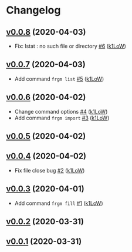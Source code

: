 # Changelog

## [v0.0.8](https://github.com/k1LoW/frgm/compare/v0.0.7...v0.0.8) (2020-04-03)

* Fix: lstat : no such file or directory [#6](https://github.com/k1LoW/frgm/pull/6) ([k1LoW](https://github.com/k1LoW))

## [v0.0.7](https://github.com/k1LoW/frgm/compare/v0.0.6...v0.0.7) (2020-04-03)

* Add command `frgm list` [#5](https://github.com/k1LoW/frgm/pull/5) ([k1LoW](https://github.com/k1LoW))

## [v0.0.6](https://github.com/k1LoW/frgm/compare/v0.0.5...v0.0.6) (2020-04-02)

* Change command options [#4](https://github.com/k1LoW/frgm/pull/4) ([k1LoW](https://github.com/k1LoW))
* Add command `frgm import` [#3](https://github.com/k1LoW/frgm/pull/3) ([k1LoW](https://github.com/k1LoW))

## [v0.0.5](https://github.com/k1LoW/frgm/compare/v0.0.4...v0.0.5) (2020-04-02)


## [v0.0.4](https://github.com/k1LoW/frgm/compare/v0.0.3...v0.0.4) (2020-04-02)

* Fix file close bug [#2](https://github.com/k1LoW/frgm/pull/2) ([k1LoW](https://github.com/k1LoW))

## [v0.0.3](https://github.com/k1LoW/frgm/compare/v0.0.2...v0.0.3) (2020-04-01)

* Add command `frgm fill` [#1](https://github.com/k1LoW/frgm/pull/1) ([k1LoW](https://github.com/k1LoW))

## [v0.0.2](https://github.com/k1LoW/frgm/compare/v0.0.1...v0.0.2) (2020-03-31)


## [v0.0.1](https://github.com/k1LoW/frgm/compare/d6c896ee8ad7...v0.0.1) (2020-03-31)

